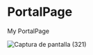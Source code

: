# PortalPage
My PortalPage

![Captura de pantalla (321)](https://user-images.githubusercontent.com/91034646/155618298-fcd14b17-12dc-4639-b760-303cdb5bdb97.png)
